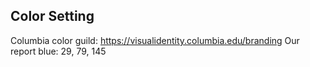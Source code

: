 ## Color Setting
Columbia color guild: https://visualidentity.columbia.edu/branding
Our report blue: 29, 79, 145
